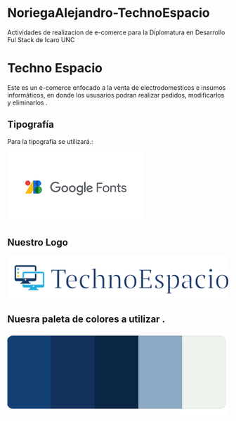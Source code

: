 # NoriegaAlejandro-TechnoEspacio
Actividades de realizacion de e-comerce para la Diplomatura en Desarrollo Ful Stack de Icaro UNC


# Techno Espacio
Este es un e-comerce enfocado a la venta de electrodomesticos e insumos informáticos, en donde los ususarios podran realizar pedidos, modificarlos y eliminarlos .


## Tipografía 
Para la tipografía se utilizará.:

![](https://github.com/alenoriega76/NoriegaAlejandro-TechnoEspacio/blob/master/fonts.png?raw=true)



## Nuestro Logo 
![](https://github.com/alenoriega76/NoriegaAlejandro-TechnoEspacio/blob/master/img/logitoo2_Capa%201_copy_1.png?raw=true)

## Nuesra paleta de colores a utilizar .
![](https://github.com/alenoriega76/NoriegaAlejandro-TechnoEspacio/blob/master/paletaColor.png?raw=true)
